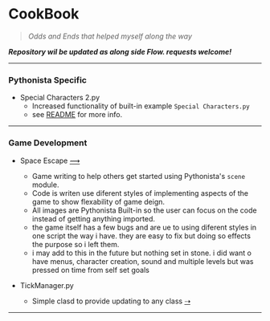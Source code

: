 # CookBook
> *Odds and Ends that helped myself along the way*

***Repository wil be updated as along side  Flow. requests welcome!***
 
---


### Pythonista Specific
* Special Characters 2.py
   - Increased functionality of built-in example `Special Characters.py`
   - see [README](https://github.com/StephenFrey/CookBook/tree/master/Pythonista/Keyboard/Special%20Characters%202) for more info.
   
---

### Game Development
* Space Escape [⟿](https://github.com/StephenFrey/CookBook/blob/master/Pythonista/GameDevelopment/SPACE%20ESCAPE/space_escape.py)
  - Game writing to help others get started using Pythonista's `scene` module.
  - Code is writen use diferent styles of implementing aspects of the game to show flexability of game deign. 
  - All images are Pythonista Built-in so the user can focus on the code instead of getting anything imported.
  - the game itself has a few bugs and are ue to using diferent styles in one script the way i have. they are easy to fix but doing so effects the purpose so i left them.
  - i may add to this in the future but nothing set in stone. i did want o have menus, character creation, sound and multiple levels but was pressed on time from self set goals

  
 * TickManager.py
    - Simple clasd to provide updating to any class
    [⇢](https://github.com/StephenFrey/CookBook/blob/master/Pythonista/GameDevelopment/TickManager.py)

 
  ---
